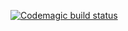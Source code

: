 [![Codemagic build status](https://api.codemagic.io/apps/638e16eda3ed08844d390c98/638e16eda3ed08844d390c97/status_badge.svg)](https://codemagic.io/apps/638e16eda3ed08844d390c98/638e16eda3ed08844d390c97/latest_build)
